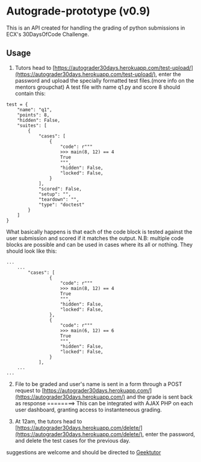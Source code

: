 # Autograde-prototype (v0.9)

This is an API created for handling the grading of python submissions in ECX's 30DaysOfCode Challenge.

## Usage

1. Tutors head to [https://autograder30days.herokuapp.com/test-upload/](https://autograder30days.herokuapp.com/test-upload/), enter the password and upload the specially formatted test files.(more info on the mentors groupchat)
   A test file with name q1.py and score 8 should contain this:
```
test = {
	"name": "q1",
	"points": 8,
	"hidden": False,
	"suites": [ 
		{
			"cases": [ 
				{
					"code": r"""
					>>> main(8, 12) == 4
					True
					""",
					"hidden": False,
					"locked": False,
				} 
			],
			"scored": False,
			"setup": "",
			"teardown": "",
			"type": "doctest"
		}
	]
}
```
What basically happens is that each of the code block is tested against the user submission and scored if it matches the output.
N.B: multiple code blocks are possible and can be used in cases where its all or nothing. They should look like this:
```
...
	...
		"cases": [ 
				{
					"code": r"""
					>>> main(8, 12) == 4
					True
					""",
					"hidden": False,
					"locked": False,
				},
				{
					"code": r"""
					>>> main(6, 12) == 6
					True
					""",
					"hidden": False,
					"locked": False,
				} 
			],
	...
...
```


2. File to be graded and user's name is sent in a form through a POST request to [https://autograder30days.herokuapp.com/](https://autograder30days.herokuapp.com/) and the grade is sent back as response ========> This can be integrated with AJAX PHP on each user dashboard, granting access to instanteneous grading.

3. At 12am, the tutors head to [https://autograder30days.herokuapp.com/delete/](https://autograder30days.herokuapp.com/delete/), enter the password, and delete the test cases for the previous day.





suggestions are welcome and should be directed to [Geektutor](mailto:sodiq.akinjobi@gmail.com)
